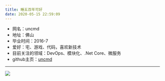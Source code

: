 ```yaml
---
title: 睡五百年可好
date: 2020-05-15 22:59:09
---
```


* 网名：uncmd
* 地址：佛山
* 毕业时间：2016-7
* 爱好：宅、游戏、代码，喜欢新技术
* 目前关注的领域：DevOps、模块化、.Net Core、微服务
* github主页：[uncmd](https://github.com/uncmd)

------

![](/images/avatar.jpg)